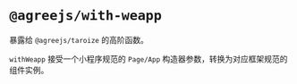 # `@agreejs/with-weapp`

暴露给 `@agreejs/taroize` 的高阶函数。

`withWeapp` 接受一个小程序规范的 `Page/App` 构造器参数，转换为对应框架规范的组件实例。

